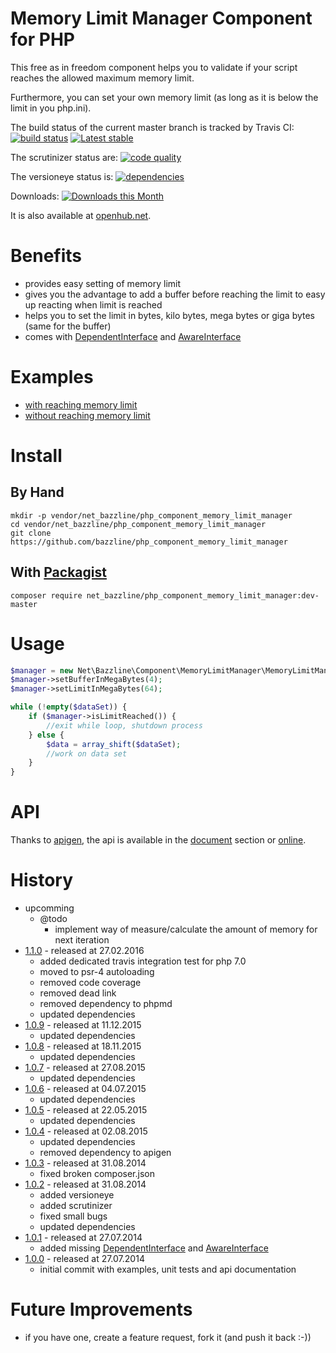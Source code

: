 # Memory Limit Manager Component for PHP

This free as in freedom component helps you to validate if your script reaches the allowed maximum memory limit.

Furthermore, you can set your own memory limit (as long as it is below the limit in you php.ini).

The build status of the current master branch is tracked by Travis CI:
[![build status](https://travis-ci.org/bazzline/php_component_memory_limit_manager.png?branch=master)](http://travis-ci.org/bazzline/php_component_memory_limit_manager)
[![Latest stable](https://img.shields.io/packagist/v/net_bazzline/php_component_memory_limit_manager.svg)](https://packagist.org/packages/net_bazzline/php_component_memory_limit_manager)

The scrutinizer status are:
[![code quality](https://scrutinizer-ci.com/g/bazzline/php_component_memory_limit_manager/badges/quality-score.png?b=master)](https://scrutinizer-ci.com/g/bazzline/php_component_memory_limit_manager/)

The versioneye status is:
[![dependencies](https://www.versioneye.com/user/projects/53e4ecade0a229bcec000123/badge.svg?style=flat)](https://www.versioneye.com/user/projects/53e4ecade0a229bcec000123)

Downloads:
[![Downloads this Month](https://img.shields.io/packagist/dm/net_bazzline/php_component_memory_limit_manager.svg)](https://packagist.org/packages/net_bazzline/php_component_memory_limit_manager)

It is also available at [openhub.net](http://www.openhub.net/p/718010).

# Benefits

* provides easy setting of memory limit
* gives you the advantage to add a buffer before reaching the limit to easy up reacting when limit is reached
* helps you to set the limit in bytes, kilo bytes, mega bytes or giga bytes (same for the buffer)
* comes with [DependentInterface](https://github.com/bazzline/php_component_memory_limit_manager/blob/master/source/MemoryLimitManagerDependentInterface.php) and [AwareInterface](https://github.com/bazzline/php_component_memory_limit_manager/blob/master/source/MemoryLimitManagerAwareInterface.php)

# Examples

* [with reaching memory limit](https://github.com/bazzline/php_component_memory_limit_manager/blob/master/example/Example/withReachingLimit.php)
* [without reaching memory limit](https://github.com/bazzline/php_component_memory_limit_manager/blob/master/example/Example/withoutReachingLimit.php)

# Install

## By Hand

    mkdir -p vendor/net_bazzline/php_component_memory_limit_manager
    cd vendor/net_bazzline/php_component_memory_limit_manager
    git clone https://github.com/bazzline/php_component_memory_limit_manager

## With [Packagist](https://packagist.org/packages/net_bazzline/php_component_memory_limit_manager)

    composer require net_bazzline/php_component_memory_limit_manager:dev-master

# Usage

```php
$manager = new Net\Bazzline\Component\MemoryLimitManager\MemoryLimitManager();
$manager->setBufferInMegaBytes(4);
$manager->setLimitInMegaBytes(64);

while (!empty($dataSet)) {
    if ($manager->isLimitReached()) {
        //exit while loop, shutdown process
    } else {
        $data = array_shift($dataSet);
        //work on data set
    }
}
```

# API

Thanks to [apigen](https://github.com/apigen/apigen), the api is available in the [document](https://github.com/bazzline/php_component_memory_limit_manager/blob/master/document/index.html) section or [online](http://code.bazzline.net/).

# History

* upcomming
    * @todo
        * implement way of measure/calculate the amount of memory for next iteration
* [1.1.0](https://github.com/bazzline/php_component_memory_limit_manager/tree/1.1.0) - released at 27.02.2016
    * added dedicated travis integration test for php 7.0
    * moved to psr-4 autoloading
    * removed code coverage
    * removed dead link
    * removed dependency to phpmd
    * updated dependencies
* [1.0.9](https://github.com/bazzline/php_component_memory_limit_manager/tree/1.0.9) - released at 11.12.2015
    * updated dependencies
* [1.0.8](https://github.com/bazzline/php_component_memory_limit_manager/tree/1.0.8) - released at 18.11.2015
    * updated dependencies
* [1.0.7](https://github.com/bazzline/php_component_memory_limit_manager/tree/1.0.7) - released at 27.08.2015
    * updated dependencies
* [1.0.6](https://github.com/bazzline/php_component_memory_limit_manager/tree/1.0.6) - released at 04.07.2015
    * updated dependencies
* [1.0.5](https://github.com/bazzline/php_component_memory_limit_manager/tree/1.0.5) - released at 22.05.2015
    * updated dependencies
* [1.0.4](https://github.com/bazzline/php_component_memory_limit_manager/tree/1.0.4) - released at 02.08.2015
    * updated dependencies
    * removed dependency to apigen
* [1.0.3](https://github.com/bazzline/php_component_memory_limit_manager/tree/1.0.3) - released at 31.08.2014
    * fixed broken composer.json
* [1.0.2](https://github.com/bazzline/php_component_memory_limit_manager/tree/1.0.2) - released at 31.08.2014
    * added versioneye
    * added scrutinizer
    * fixed small bugs
    * updated dependencies
* [1.0.1](https://github.com/bazzline/php_component_memory_limit_manager/tree/1.0.1) - released at 27.07.2014
    * added missing [DependentInterface](https://github.com/bazzline/php_component_memory_limit_manager/blob/master/1.0.1/Net/Bazzline/Component/MemoryLimitManager/MemoryLimitManagerDependentInterface.php) and [AwareInterface](https://github.com/bazzline/php_component_memory_limit_manager/blob/master/1.0.1/Net/Bazzline/Component/MemoryLimitManager/MemoryLimitManagerAwareInterface.php)
* [1.0.0](https://github.com/bazzline/php_component_memory_limit_manager/tree/1.0.0) - released at 27.07.2014
    * initial commit with examples, unit tests and api documentation

# Future Improvements

* if you have one, create a feature request, fork it (and push it back :-))
